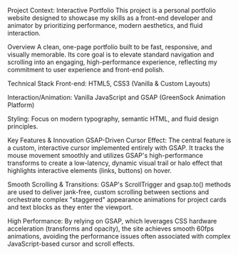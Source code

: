 Project Context: Interactive Portfolio
This project is a personal portfolio website designed to showcase my skills as a front-end developer and animator by prioritizing performance, modern aesthetics, and fluid interaction.

Overview
A clean, one-page portfolio built to be fast, responsive, and visually memorable. Its core goal is to elevate standard navigation and scrolling into an engaging, high-performance experience, reflecting my commitment to user experience and front-end polish.

Technical Stack
Front-end: HTML5, CSS3 (Vanilla & Custom Layouts)

Interaction/Animation: Vanilla JavaScript and GSAP (GreenSock Animation Platform)

Styling: Focus on modern typography, semantic HTML, and fluid design principles.

Key Features & Innovation
GSAP-Driven Cursor Effect: The central feature is a custom, interactive cursor implemented entirely with GSAP. It tracks the mouse movement smoothly and utilizes GSAP's high-performance transforms to create a low-latency, dynamic visual trail or halo effect that highlights interactive elements (links, buttons) on hover.

Smooth Scrolling & Transitions: GSAP's ScrollTrigger and gsap.to() methods are used to deliver jank-free, custom scrolling between sections and orchestrate complex "staggered" appearance animations for project cards and text blocks as they enter the viewport.

High Performance: By relying on GSAP, which leverages CSS hardware acceleration (transforms and opacity), the site achieves smooth 60fps animations, avoiding the performance issues often associated with complex JavaScript-based cursor and scroll effects.